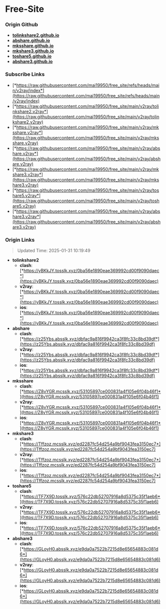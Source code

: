 # Free-Site

### Origin Github

- [**tolinkshare2.github.io**](https://github.com/tolinkshare2/tolinkshare2.github.io)
- [**abshare.github.io**](https://github.com/abshare/abshare.github.io)
- [**mksshare.github.io**](https://github.com/mksshare/mksshare.github.io)
- [**mkshare3.github.io**](https://github.com/mkshare3/mkshare3.github.io)
- [**toshare5.github.io**](https://github.com/toshare5/toshare5.github.io)
- [**abshare3.github.io**](https://github.com/abshare3/abshare3.github.io)

### Subscribe Links

- [*https://raw.githubusercontent.com/mai19950/free_site/refs/heads/main/v2ray/index*](https://raw.githubusercontent.com/mai19950/free_site/refs/heads/main/v2ray/index)
- [*https://raw.githubusercontent.com/mai19950/free_site/main/v2ray/tolinkshare2.v2ray*](https://raw.githubusercontent.com/mai19950/free_site/main/v2ray/tolinkshare2.v2ray)
- [*https://raw.githubusercontent.com/mai19950/free_site/main/v2ray/mksshare.v2ray*](https://raw.githubusercontent.com/mai19950/free_site/main/v2ray/mksshare.v2ray)
- [*https://raw.githubusercontent.com/mai19950/free_site/main/v2ray/abshare.v2ray*](https://raw.githubusercontent.com/mai19950/free_site/main/v2ray/abshare.v2ray)
- [*https://raw.githubusercontent.com/mai19950/free_site/main/v2ray/mkshare3.v2ray*](https://raw.githubusercontent.com/mai19950/free_site/main/v2ray/mkshare3.v2ray)
- [*https://raw.githubusercontent.com/mai19950/free_site/main/v2ray/toshare5.v2ray*](https://raw.githubusercontent.com/mai19950/free_site/main/v2ray/toshare5.v2ray)
- [*https://raw.githubusercontent.com/mai19950/free_site/main/v2ray/abshare3.v2ray*](https://raw.githubusercontent.com/mai19950/free_site/main/v2ray/abshare3.v2ray)

### Origin Links

> Updated Time: 2025-01-31 10:19:49

- **tolinkshare2**
  - **clash**: [*https://yBKkJY.tosslk.xyz/0ba56e1890eae369992cd00f9090daec*](https://yBKkJY.tosslk.xyz/0ba56e1890eae369992cd00f9090daec)
  - **v2ray**: [*https://yBKkJY.tosslk.xyz/0ba56e1890eae369992cd00f9090daec*](https://yBKkJY.tosslk.xyz/0ba56e1890eae369992cd00f9090daec)
  - **ios**: [*https://yBKkJY.tosslk.xyz/0ba56e1890eae369992cd00f9090daec*](https://yBKkJY.tosslk.xyz/0ba56e1890eae369992cd00f9090daec)
- **abshare**
  - **clash**: [*https://z25Ybs.absslk.xyz/dbfac9a816f9942ca3f8fc33c8bd39df*](https://z25Ybs.absslk.xyz/dbfac9a816f9942ca3f8fc33c8bd39df)
  - **v2ray**: [*https://z25Ybs.absslk.xyz/dbfac9a816f9942ca3f8fc33c8bd39df*](https://z25Ybs.absslk.xyz/dbfac9a816f9942ca3f8fc33c8bd39df)
  - **ios**: [*https://z25Ybs.absslk.xyz/dbfac9a816f9942ca3f8fc33c8bd39df*](https://z25Ybs.absslk.xyz/dbfac9a816f9942ca3f8fc33c8bd39df)
- **mksshare**
  - **clash**: [*https://Z8vYGR.mcsslk.xyz/53105897ce000831a4f105e6f04b46f1*](https://Z8vYGR.mcsslk.xyz/53105897ce000831a4f105e6f04b46f1)
  - **v2ray**: [*https://Z8vYGR.mcsslk.xyz/53105897ce000831a4f105e6f04b46f1*](https://Z8vYGR.mcsslk.xyz/53105897ce000831a4f105e6f04b46f1)
  - **ios**: [*https://Z8vYGR.mcsslk.xyz/53105897ce000831a4f105e6f04b46f1*](https://Z8vYGR.mcsslk.xyz/53105897ce000831a4f105e6f04b46f1)
- **mkshare3**
  - **clash**: [*https://Tffzoz.mcsslk.xyz/ed2287fc54d254a9bf9043fea3150ec7*](https://Tffzoz.mcsslk.xyz/ed2287fc54d254a9bf9043fea3150ec7)
  - **v2ray**: [*https://Tffzoz.mcsslk.xyz/ed2287fc54d254a9bf9043fea3150ec7*](https://Tffzoz.mcsslk.xyz/ed2287fc54d254a9bf9043fea3150ec7)
  - **ios**: [*https://Tffzoz.mcsslk.xyz/ed2287fc54d254a9bf9043fea3150ec7*](https://Tffzoz.mcsslk.xyz/ed2287fc54d254a9bf9043fea3150ec7)
- **toshare5**
  - **clash**: [*https://TF7X9D.tosslk.xyz/576c22db52707916a8d5375c35f1aeb6*](https://TF7X9D.tosslk.xyz/576c22db52707916a8d5375c35f1aeb6)
  - **v2ray**: [*https://TF7X9D.tosslk.xyz/576c22db52707916a8d5375c35f1aeb6*](https://TF7X9D.tosslk.xyz/576c22db52707916a8d5375c35f1aeb6)
  - **ios**: [*https://TF7X9D.tosslk.xyz/576c22db52707916a8d5375c35f1aeb6*](https://TF7X9D.tosslk.xyz/576c22db52707916a8d5375c35f1aeb6)
- **abshare3**
  - **clash**: [*https://GLoyH0.absslk.xyz/e9da0a7522b7215d8e65654883c081d6*](https://GLoyH0.absslk.xyz/e9da0a7522b7215d8e65654883c081d6)
  - **v2ray**: [*https://GLoyH0.absslk.xyz/e9da0a7522b7215d8e65654883c081d6*](https://GLoyH0.absslk.xyz/e9da0a7522b7215d8e65654883c081d6)
  - **ios**: [*https://GLoyH0.absslk.xyz/e9da0a7522b7215d8e65654883c081d6*](https://GLoyH0.absslk.xyz/e9da0a7522b7215d8e65654883c081d6)
